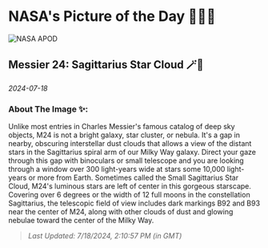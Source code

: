 
# NASA's Picture of the Day 🧑‍🚀💫

  ![NASA APOD](https://apod.nasa.gov/apod/image/2407/M24-HaLRGB-RC51_2048.jpg)
  
  ## Messier 24: Sagittarius Star Cloud 🪄🌌
  
  _2024-07-18_
  
  ### About The Image ✨: 
  
  Unlike most entries in Charles Messier's famous catalog of deep sky objects, M24 is not a bright galaxy, star cluster, or nebula. It's a gap in nearby, obscuring interstellar dust clouds that allows a view of the distant stars in the Sagittarius spiral arm of our Milky Way galaxy. Direct your gaze through this gap with binoculars or small telescope and you are looking through a window over 300 light-years wide at stars some 10,000 light-years or more from Earth. Sometimes called the Small Sagittarius Star Cloud, M24's luminous stars are left of center in this gorgeous starscape.  Covering over 6 degrees or the width of 12 full moons in the constellation Sagittarius, the telescopic field of view includes dark markings B92 and B93 near the center of M24, along with other clouds of dust and glowing nebulae toward the center of the Milky Way.
  
  
  
  > _Last Updated: 7/18/2024, 2:10:57 PM (in GMT)_
  